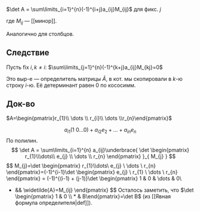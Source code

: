 $\det A = \sum\limits_{i=1}^{n}(-1)^{i+j}a_{ij}M_{ij}$ для фикс. $j$

где $M_{ij}$ — [[минор]].

Аналогично для столбцов.
## Следствие

Пусть $\mathrm{fix}\ i,k\neq i$:
$\sum\limits_{j=1}^{n}(-1)^{k+j}a_{ij}M_{kj}=0$ 

Это выр-е — определитель матрицы $\widetilde{A}$, в кот. мы скопировали в $k$-ю строку $i$-ю. Её детерминант равен 0 по кососимм.

## Док-во

$A=\begin{pmatrix}r_{1}\\ \dots \\ r_{i}\\ \dots \\r_{n}\end{pmatrix}$

$$
a_{i1}(1\ 0\dots0) + a_{i 2}e_{2}+\dots+a_{in}e_{n}
$$
По полилин.
$$
\det A = \sum\limits_{i=1}^{n} a_{ij}\underbrace{ \det \begin{pmatrix}
r_{1}\\\dots\\ e_{j} \\ \dots \\ r_{n}
\end{pmatrix} }_{ M_{j} }
$$
$$
M_{j}=\det \begin{pmatrix}
r_{1}\\\dots\\ e_{j} \\ \dots \\ r_{n}
\end{pmatrix}=(-1)^{i-1}\det \begin{pmatrix}
 e_{j} \\ r_{1} \\ \dots \\ r_{n}
\end{pmatrix} = (-1)^{(i-1) + (j-1)}\det \begin{pmatrix}
1 & 0 & \dots & 0\\
* && \widetilde{A}=M_{ij}
\end{pmatrix}
$$
Осталось заметить, что $\det \begin{pmatrix} 1 & 0 \\ * & B\end{pmatrix}=\det B$ (из [[Явная формула определителя|def]]).